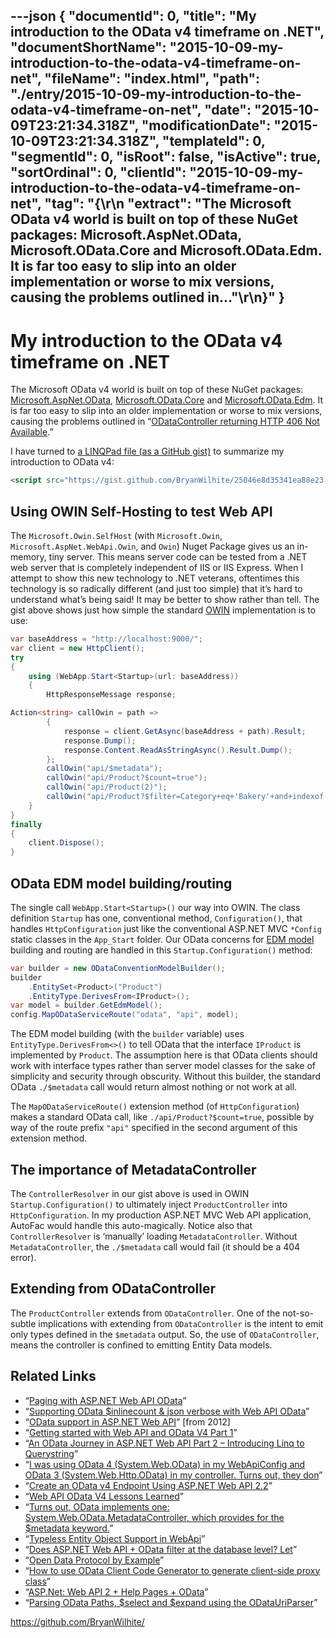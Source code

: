 ---json
{
  "documentId": 0,
  "title": "My introduction to the OData v4 timeframe on .NET",
  "documentShortName": "2015-10-09-my-introduction-to-the-odata-v4-timeframe-on-net",
  "fileName": "index.html",
  "path": "./entry/2015-10-09-my-introduction-to-the-odata-v4-timeframe-on-net",
  "date": "2015-10-09T23:21:34.318Z",
  "modificationDate": "2015-10-09T23:21:34.318Z",
  "templateId": 0,
  "segmentId": 0,
  "isRoot": false,
  "isActive": true,
  "sortOrdinal": 0,
  "clientId": "2015-10-09-my-introduction-to-the-odata-v4-timeframe-on-net",
  "tag": "{\r\n  \"extract\": \"The Microsoft OData v4 world is built on top of these NuGet packages: Microsoft.AspNet.OData, Microsoft.OData.Core and Microsoft.OData.Edm. It is far too easy to slip into an older implementation or worse to mix versions, causing the problems outlined in...\"\r\n}"
}
---

# My introduction to the OData v4 timeframe on .NET

The Microsoft OData v4 world is built on top of these NuGet packages: [Microsoft.AspNet.OData](https://www.nuget.org/packages/Microsoft.AspNet.OData/), [Microsoft.OData.Core](https://www.nuget.org/packages/Microsoft.OData.Core/) and [Microsoft.OData.Edm](https://www.nuget.org/packages/Microsoft.OData.Edm/). It is far too easy to slip into an older implementation or worse to mix versions, causing the problems outlined in “[ODataController returning HTTP 406 Not Available](http://stackoverflow.com/questions/29975653/odatacontroller-returning-http-406-not-available/29975654?stw=2).”

I have turned to [a LINQPad file (as a GitHub gist)](https://gist.github.com/BryanWilhite/25046e8d35341ea88e23) to summarize my introduction to OData v4:

```html
<script src="https://gist.github.com/BryanWilhite/25046e8d35341ea88e23.js"></script>
```

## Using OWIN Self-Hosting to test Web API

The `Microsoft.Owin.SelfHost` (with `Microsoft.Owin`, `Microsoft.AspNet.WebApi.Owin`, and `Owin`) Nuget Package gives us an in-memory, tiny server. This means server code can be tested from a .NET web server that is completely independent of IIS or IIS Express. When I attempt to show this new technology to .NET veterans, oftentimes this technology is so radically different (and just too simple) that it’s hard to understand what’s being said! It may be better to show rather than tell. The gist above shows just how simple the standard [OWIN](http://owin.org/) implementation is to use:

```cs
var baseAddress = "http://localhost:9000/";
var client = new HttpClient();
try
{
    using (WebApp.Start<Startup>(url: baseAddress))
    {
        HttpResponseMessage response;

Action<string> callOwin = path =>
        {
            response = client.GetAsync(baseAddress + path).Result;
            response.Dump();
            response.Content.ReadAsStringAsync().Result.Dump();
        };
        callOwin("api/$metadata");
        callOwin("api/Product?$count=true");
        callOwin("api/Product(2)");
        callOwin("api/Product?$filter=Category+eq+'Bakery'+and+indexof(Name,'Tortillas')+ne+-1");
    }
}
finally
{
    client.Dispose();
}
```

## OData EDM model building/routing

The single call `WebApp.Start<Startup>()` our way into OWIN. The class definition `Startup` has one, conventional method, `Configuration()`, that handles `HttpConfiguration` just like the conventional ASP.NET MVC `*Config` static classes in the `App_Start` folder. Our OData concerns for [EDM model](http://chriswoodruff.com/2011/12/04/31-days-of-odata-day-3-odata-entity-data-model/) building and routing are handled in this `Startup.Configuration()` method:

```cs
var builder = new ODataConventionModelBuilder();
builder
    .EntitySet<Product>("Product")
    .EntityType.DerivesFrom<IProduct>();
var model = builder.GetEdmModel();
config.MapODataServiceRoute("odata", "api", model);
```

The EDM model building (with the `builder` variable) uses `EntityType.DerivesFrom<>()` to tell OData that the interface `IProduct` is implemented by `Product`. The assumption here is that OData clients should work with interface types rather than server model classes for the sake of simplicity and security through obscurity. Without this builder, the standard OData `./$metadata` call would return almost nothing or not work at all.

The `MapODataServiceRoute()` extension method (of `HttpConfiguration`) makes a standard OData call, like `./api/Product?$count=true`, possible by way of the route prefix `"api"` specified in the second argument of this extension method.

## The importance of MetadataController

The `ControllerResolver` in our gist above is used in OWIN `Startup.Configuration()` to ultimately inject `ProductController` into `HttpConfiguration`. In my production ASP.NET MVC Web API application, AutoFac would handle this auto-magically. Notice also that `ControllerResolver` is ‘manually’ loading `MetadataController`. Without `MetadataController`, the `./$metadata` call would fail (it should be a 404 error).

## Extending from ODataController

The `ProductController` extends from `ODataController`. One of the not-so-subtle implications with extending from `ODataController` is the intent to emit only types defined in the `$metadata` output. So, the use of `ODataController`, means the controller is confined to emitting Entity Data models.

## Related Links

* “[Paging with ASP.NET Web API OData](http://blogs.msdn.com/b/youssefm/archive/2013/02/19/paging-with-asp-net-web-api-odata.aspx)”
* “[Supporting OData $inlinecount & json verbose with Web API OData](http://janvanderhaegen.com/2015/04/30/supporting-odata-inlinecount-json-verbose-with-web-api-odata/)”
* “[OData support in ASP.NET Web API](http://blogs.msdn.com/b/alexj/archive/2012/08/15/odata-support-in-asp-net-web-api.aspx)” [from 2012]
* “[Getting started with Web API and OData V4 Part 1](http://damienbod.com/2014/06/10/getting-started-with-web-api-and-odata-v4/)”
* “[An OData Journey in ASP.NET Web API Part 2 – Introducing Linq to Querystring](https://roysvork.wordpress.com/2013/04/09/an-odata-journey-in-asp-net-web-api-part-2-introducing-linq-to-querystring/)”
* “[I was using OData 4 (System.Web.OData) in my WebApiConfig and OData 3 (System.Web.Http.OData) in my controller. Turns out, they don](http://stackoverflow.com/questions/29975653/odatacontroller-returning-http-406-not-available/29975654?stw=2)”
* “[Create an OData v4 Endpoint Using ASP.NET Web API 2.2](http://www.asp.net/web-api/overview/odata-support-in-aspnet-web-api/odata-v4/create-an-odata-v4-endpoint)”
* “[Web API OData V4 Lessons Learned](http://blogs.msdn.com/b/davidhardin/archive/2014/12/17/web-api-odata-v4-pitfalls-and-lessons-learned.aspx)”
* “[Turns out, OData implements one: System.Web.OData.MetadataController, which provides for the $metadata keyword.](http://stackoverflow.com/questions/25772485/metadata-with-webapi-odata-attribute-routing-not-working/25894806?stw=2)”
* “[Typeless Entity Object Support in WebApi](http://blogs.msdn.com/b/leohu/archive/2013/11/05/typeless-entity-object-support-in-webapi.aspx)”
* “[Does ASP.NET Web API + OData filter at the database level? Let](http://weblogs.asp.net/jongalloway/does-asp-net-web-api-odata-filter-at-the-database-level-let-s-ask-intellitrace)”
* “[Open Data Protocol by Example](https://msdn.microsoft.com/en-us/library/ff478141.aspx)”
* “[How to use OData Client Code Generator to generate client-side proxy class](http://blogs.msdn.com/b/odatateam/archive/2014/03/11/how-to-use-odata-client-code-generator-to-generate-client-side-proxy-class.aspx)”
* “[ASP.Net: Web API 2 + Help Pages + OData](http://jerther.blogspot.ca/2014/11/aspnet-web-api-2-help-pages-odata_28.html)”
* “[Parsing OData Paths, $select and $expand using the ODataUriParser](http://blogs.msdn.com/b/alexj/archive/2013/05/10/parsing-odata-paths-select-and-expand-using-the-odatauriparser.aspx)”

<https://github.com/BryanWilhite/>
